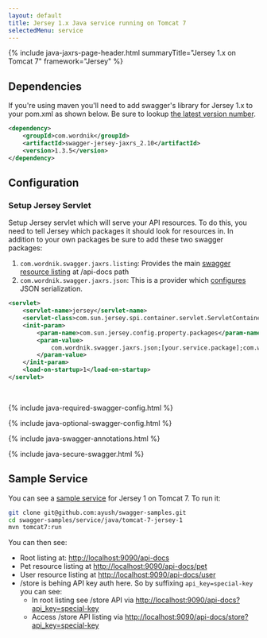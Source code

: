 ```yaml
---
layout: default
title: Jersey 1.x Java service running on Tomcat 7 
selectedMenu: service
---
```


{% include java-jaxrs-page-header.html summaryTitle="Jersey 1.x on Tomcat 7" framework="Jersey" %}

## Dependencies
If you're using maven you'll need to add swagger's library for Jersey 1.x to your pom.xml as shown below. Be sure to lookup [the latest version number](https://oss.sonatype.org/content/repositories/releases/com/wordnik/swagger-jersey-jaxrs_2.10/).

```xml
<dependency>
    <groupId>com.wordnik</groupId>
    <artifactId>swagger-jersey-jaxrs_2.10</artifactId>
    <version>1.3.5</version>
</dependency>
```

## Configuration

### Setup Jersey Servlet

Setup Jersey servlet which will serve your API resources. To do this, you need to tell Jersey which packages it should look for resources in. In addition to your own packages be sure to add these two swagger packages:

1. `com.wordnik.swagger.jaxrs.listing`: Provides the main [swagger resource listing](https://github.com/wordnik/swagger-core/blob/master/modules/swagger-jaxrs/src/main/scala/com/wordnik/swagger/jaxrs/listing/ApiListingResource.scala#L9) at /api-docs path
2. `com.wordnik.swagger.jaxrs.json`: This is a provider which [configures](https://github.com/wordnik/swagger-core/blob/master/modules/swagger-jaxrs/src/main/scala/com/wordnik/swagger/jaxrs/json/JacksonJsonProvider.java#L47-L50) JSON serialization.

```xml
<servlet>
    <servlet-name>jersey</servlet-name>
    <servlet-class>com.sun.jersey.spi.container.servlet.ServletContainer</servlet-class>
    <init-param>
        <param-name>com.sun.jersey.config.property.packages</param-name>
        <param-value>
            com.wordnik.swagger.jaxrs.json;[your.service.package];com.wordnik.swagger.jaxrs.listing
        </param-value>
    </init-param>
    <load-on-startup>1</load-on-startup>
</servlet>
```

<br>

{% include java-required-swagger-config.html %}

{% include java-optional-swagger-config.html %}

{% include java-swagger-annotations.html %}

{% include java-secure-swagger.html %}

## Sample Service
You can see a [sample service](https://github.com/ayush/swagger-samples/tree/master/service/java/tomcat-7-jersey-1) for Jersey 1 on Tomcat 7. To run it:

```bash
git clone git@github.com:ayush/swagger-samples.git
cd swagger-samples/service/java/tomcat-7-jersey-1
mvn tomcat7:run
```

You can then see:

- Root listing at: [http://localhost:9090/api-docs](http://localhost:9090/api-docs)
- Pet resource listing at [http://localhost:9090/api-docs/pet](http://localhost:9090/api-docs/pet)
- User resource listing at [http://localhost:9090/api-docs/user](http://localhost:9090/api-docs/user)
- /store is behing API key auth here. So by suffixing `api_key=special-key` you can see:
  - In root listing see /store API via [http://localhost:9090/api-docs?api_key=special-key](http://localhost:9090/api-docs?api_key=special-key)
  - Access /store API listing via [http://localhost:9090/api-docs/store?api_key=special-key](http://localhost:9090/api-docs/store?api_key=special-key)

<!-- `swagger.filter`: This is an optional feature which lets you protect access to some APIs. To do so, you can provide an implementation of [SwaggerSpecFilter](https://github.com/wordnik/swagger-core/blob/master/modules/swagger-core/src/main/scala/com/wordnik/swagger/core/filter/SpecFilter.scala#L29-L32) and give the full name of that class here.
 -->

<br>
<br>
<br>
<br>


<script type="text/javascript">
	setActive('.java-menu', 'tomcat')
	setActive('.java-sub-menu', 'jersey-1')
</script>